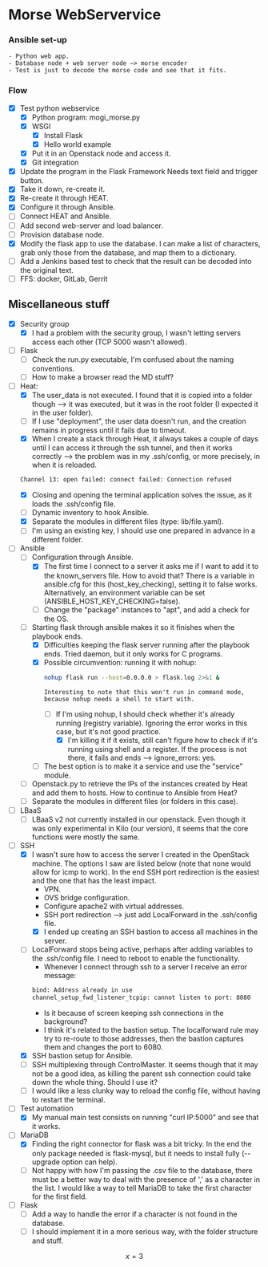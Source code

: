 # Morse WebServervice


### Ansible set-up
    - Python web app.
    - Database node + web server node —> morse encoder
    - Test is just to decode the morse code and see that it fits.

### Flow

- [x] Test python webservice
    - [x] Python program: mogi_morse.py
    - [x] WSGI
        - [x] Install Flask
        - [x] Hello world example
    - [x] Put it in an Openstack node and access it.
    - [x] Git integration
- [x] Update the program in the Flask Framework
      Needs text field and trigger button.
- [x] Take it down, re-create it.
- [x] Re-create it through HEAT.
- [x] Configure it through Ansible.
- [ ] Connect HEAT and Ansible.
- [ ] Add second web-server and load balancer.
- [ ] Provision database node.
- [x] Modify the flask app to use the database.
      I can make a list of characters, grab only those from the database, and map them to a dictionary.
- [ ] Add a Jenkins based test to check that the result can be decoded into the original text.
- [ ] FFS: docker, GitLab, Gerrit

## Miscellaneous stuff

- [x] Security group
  - [x] I had a problem with the security group, I wasn't letting servers access each other (TCP 5000 wasn't allowed).

- [ ] Flask
  - [ ] Check the run.py executable, I'm confused about the naming conventions.
  - [ ] How to make a browser read the MD stuff?

- [ ] Heat:
  - [x] The user_data is not executed. I found that it is copied into a folder though --> it was executed, but it was in the root folder (I expected it in the user folder).
  - [ ] If I use "deployment", the user data doesn't run, and the creation remains in progress until it fails due to timeout.
  - [x] When I create a stack through Heat, it always takes a couple of days until I can access it through the ssh tunnel, and then it works correctly --> the problem was in my .ssh/config, or more precisely, in when it is reloaded.
  ```bash
  Channel 13: open failed: connect failed: Connection refused
  ```
    - [x] Closing and opening the terminal application solves the issue, as it loads the .ssh/config file.
  - [ ] Dynamic inventory to hook Ansible.
  - [x] Separate the modules in different files (type: lib/file.yaml).
  - [ ] I'm using an existing key, I should use one prepared in advance in a different folder.

- [ ] Ansible
  - [ ] Configuration through Ansible.
    - [x] The first time I connect to a server it asks me if I want to add it to the known_servers file. How to avoid that?
          There is a variable in ansible.cfg for this (host_key_checking), setting it to false works. Alternatively, an environment variable can be set (ANSIBLE_HOST_KEY_CHECKING=false).
    - [ ] Change the "package" instances to "apt", and add a check for the OS.
  - [ ] Starting flask through ansible makes it so it finishes when the playbook ends.
    - [x] Difficulties keeping the flask server running after the playbook ends. Tried daemon, but it only works for C programs.
    - [x] Possible circumvention: running it with nohup:
      ```bash
      nohup flask run --host=0.0.0.0 > flask.log 2>&1 &
      ```
          Interesting to note that this won't run in command mode, because nohup needs a shell to start with.
      - [ ] If I'm using nohup, I should check whether it's already running (registry variable). Ignoring the error works in this case, but it's not good practice.
        - [x] I'm killing it if it exists, still can't figure how to check if it's running using shell and a register. If the process is not there, it fails and ends --> ignore_errors: yes.
    - [ ] The best option is to make it a service and use the "service" module.
  - [ ] Openstack.py to retrieve the IPs of the instances created by Heat and add them to hosts. How to continue to Ansible from Heat?
  - [ ] Separate the modules in different files (or folders in this case).

- [ ] LBaaS
  - [ ] LBaaS v2 not currently installed in our openstack. Even though it was only experimental in Kilo (our version), it seems that the core functions were mostly the same.

- [ ] SSH
  - [x] I wasn't sure how to access the server I created in the OpenStack machine. The options I saw are listed below (note that none would allow for icmp to work). In the end SSH port redirection is the easiest and the one that has the least impact.
    - VPN.
    - OVS bridge configuration.
    - Configure apache2 with virtual addresses.
    - SSH port redirection --> just add LocalForward in the .ssh/config file.
    - [x] I ended up creating an SSH bastion to access all machines in the server.
  - [ ] LocalForward stops being active, perhaps after adding variables to the .ssh/config file. I need to reboot to enable the functionality.
    - Whenever I connect through ssh to a server I receive an error message:
    ```bash
    bind: Address already in use
    channel_setup_fwd_listener_tcpip: cannot listen to port: 8080
    ```
    - Is it because of screen keeping ssh connections in the background?
    - I think it's related to the bastion setup. The localforward rule may try to re-route to those addresses, then the bastion captures them and changes the port to 6080.
  - [x] SSH bastion setup for Ansible.
  - [ ] SSH multiplexing through ControlMaster. It seems though that it may not be a good idea, as killing the parent ssh connection could take down the whole thing. Should I use it?
  - [ ] I would like a less clunky way to reload the config file, without having to restart the terminal.

- [ ] Test automation
  - [x] My manual main test consists on running "curl IP:5000" and see that it works.

- [ ] MariaDB
  - [x] Finding the right connector for flask was a bit tricky. In the end the only package needed is flask-mysql, but it needs to install fully (--upgrade option can help).
  - [ ] Not happy with how I'm passing the .csv file to the database, there must be a better way to deal with the presence of ',' as a character in the list. I would like a way to tell MariaDB to take the first character for the first field.

- [ ] Flask
  - [ ] Add a way to handle the error if a character is not found in the database.
  - [ ] I should implement it in a more serious way, with the folder structure and stuff.

$$
x = 3
$$
